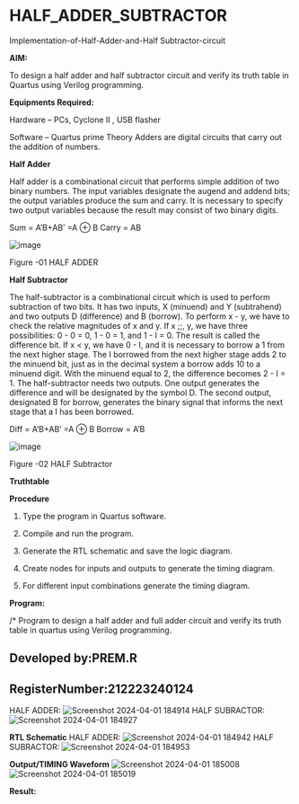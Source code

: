 # HALF_ADDER_SUBTRACTOR

Implementation-of-Half-Adder-and-Half Subtractor-circuit

**AIM:**

To design a half adder and half subtractor circuit and verify its truth table in Quartus using Verilog programming.

**Equipments Required:**

Hardware – PCs, Cyclone II , USB flasher 

Software – Quartus prime Theory Adders are digital circuits that carry out the addition of numbers.

**Half Adder**

Half adder is a combinational circuit that performs simple addition of two binary numbers. The input variables designate the augend and addend bits; the output variables produce the sum and carry. It is necessary to specify two output variables because the result may consist of two binary digits.

Sum = A’B+AB’ =A ⊕ B Carry = AB

![image](https://github.com/naavaneetha/HALF_ADDER_SUBTRACTOR/assets/154305477/bd4a0b2c-cdbc-4184-ab08-81578f121e1f)

Figure -01 HALF ADDER

**Half Subtractor**

The half-subtractor is a combinational circuit which is used to perform subtraction of two bits. It has two inputs, X (minuend) and Y (subtrahend) and two outputs D (difference) and B (borrow). To perform x - y, we have to check the relative magnitudes of x and y. If x ;;, y, we have three possibilities: 0 - 0 = 0, 1 - 0 = 1, and 1 - I = 0. The result is called the difference bit. If x < y, we have 0 - I, and it is necessary to borrow a 1 from the next higher stage. The I borrowed from the next higher stage adds 2 to the minuend bit, just as in the decimal system a borrow adds 10 to a minuend digit. With the minuend equal to 2, the difference becomes 2 - I = 1. The half-subtractor needs two outputs. One output generates the difference and will be designated by the symbol D. The second output, designated B for borrow, generates the binary signal that informs the next stage that a I has been borrowed. 

Diff = A’B+AB’ =A ⊕ B
Borrow = A’B

 ![image](https://github.com/naavaneetha/HALF_ADDER_SUBTRACTOR/assets/154305477/d76b099c-513f-4e7c-843a-e2fd028a531a)

Figure -02 HALF Subtractor

**Truthtable**

**Procedure**

1.	Type the program in Quartus software.

2.	Compile and run the program.

3.	Generate the RTL schematic and save the logic diagram.

4.	Create nodes for inputs and outputs to generate the timing diagram.

5.	For different input combinations generate the timing diagram.


**Program:**

/* Program to design a half adder and full adder circuit and verify its truth table in quartus using Verilog programming.

## Developed by:PREM.R 
## RegisterNumber:212223240124
HALF ADDER:
![Screenshot 2024-04-01 184914](https://github.com/PREM3112/HALF_ADDER_SUBTRACTOR/assets/145449383/b2c39ec0-14c0-466a-8312-7e552402fa25)
HALF SUBRACTOR:
![Screenshot 2024-04-01 184927](https://github.com/PREM3112/HALF_ADDER_SUBTRACTOR/assets/145449383/2087cd4d-d563-455d-a91a-11d3e7ad4855)



**RTL Schematic**
HALF ADDER:
![Screenshot 2024-04-01 184942](https://github.com/PREM3112/HALF_ADDER_SUBTRACTOR/assets/145449383/683b74f3-3798-420c-8834-7f44a6e2b19f)
HALF SUBRACTOR:
![Screenshot 2024-04-01 184953](https://github.com/PREM3112/HALF_ADDER_SUBTRACTOR/assets/145449383/ddfd6da5-9edc-479d-ba41-846dd32b96e1)



**Output/TIMING Waveform**
![Screenshot 2024-04-01 185008](https://github.com/PREM3112/HALF_ADDER_SUBTRACTOR/assets/145449383/9867930b-ebeb-44fb-93f2-34853a357954)
![Screenshot 2024-04-01 185019](https://github.com/PREM3112/HALF_ADDER_SUBTRACTOR/assets/145449383/63a9e198-68bc-4543-b793-82854e472e4e)




**Result:**
